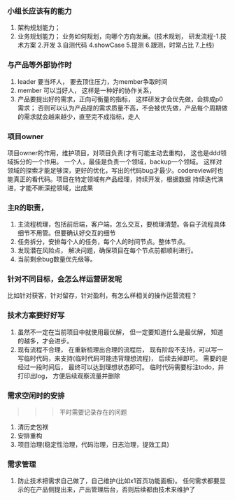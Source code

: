 ### 小组长应该有的能力
1. 架构规划能力；
2. 业务规划能力；
   业务如何规划，向哪个方向发展。(技术规划， 研发流程-1.技术方案 2.开发 3.自测代码 4.showCase 5.提测 6.跟测，时常占比 7.上线)

   
### 与产品等外部协作时
1. leader 要当坏人， 要去顶住压力，为member争取时间
2. member 可以当好人， 这样是一种好的协作关系，
3. 产品要提出好的需求，正向可衡量的指标， 这样研发才会优先做，会排成p0需求； 否则可以认为产品提的需求质量不高，不会被优先做，产品每个周期做的需求就会越来越少，直至完不成指标，走人


### 项目owner
项目owner的作用，维护项目，对项目负责(才有可能主动去重构)， 这也是ddd领域拆分的一个作用。 一个人，最佳是负责一个领域，backup一个领域。 
这样对领域的探索才能足够深，更好的优化，写出的代码bug才最少。codereview时也能真正的看代码。项目在特定领域有产品经理，持续开发，根据数据 持续迭代演进，才能不断深挖领域，出成果

### 主R的职责，
1. 主流程梳理，包括前后端，客户端，怎么交互，要梳理清楚。各自子流程具体细节不用管。但要确认好交互的细节
2. 任务拆分，安排每个人的任务，每个人的时间节点。整体节点。
3. 发现潜在风险点， 解决问题，确保项目在每个节点前都顺利进行。
4. 当前剩余bug数量优先级等。 


### 针对不同目标，会怎么样运营研发呢
 比如针对获客，针对留存，针对盈利，有怎么样相关的操作运营流程？


### 技术方案要好好写
1. 虽然不一定在当前项目中就使用最优解， 但一定要知道什么是最优解， 知道的越多，才会进步。
2. 现有流程不合理， 在重新梳理出合理的流程后， 现有阶段不支持，可以写一写临时代码，来支持(临时代码可能违背理想流程)， 后续去掉即可。
   需要的是经过一段时间后， 最终可以达到理想状态即可。 临时代码需要标注todo，并打印出log， 方便后续观察流量并删除


### 需求空闲时的安排
>>> 平时需要记录存在的问题

1. 清历史包袱
2. 安排重构
3. 项目治理(稳定性治理，代码治理，日志治理，提效工具)

### 需求管理
1. 防止技术把需求自己做了，自己维护(比如x1首页功能面板)。 任何需求都要显示的在产品侧提出来，产出管理后台，否则后续都由技术来维护了